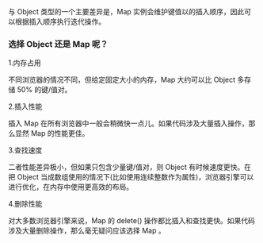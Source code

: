 
与 Object 类型的一个主要差异是，Map 实例会维护键值以的插入顺序，因此可以根据插入顺序执行迭代操作。

### 选择 Object 还是 Map 呢？

1.内存占用

不同浏览器的情况不同，但给定固定大小的内存，Map 大约可以比 Object 多存储 50% 的键/值对。

2.插入性能

插入 Map 在所有浏览器中一般会稍微快一点儿。如果代码涉及大量插入操作，那么显然 Map 的性能更佳。

3.查找速度

二者性能差异极小，但如果只包含少量键/值对，则 Object 有时候速度更快。在把 Object 当成数组使用的情况下(比如使用连续整数作为属性)，浏览器引擎可以进行优化，在内存中使用更高效的布局。

4.删除性能

对大多数浏览器引擎来说，Map 的 delete() 操作都比插入和查找更快。如果代码涉及大量删除操作，那么毫无疑问应该选择 Map 。

